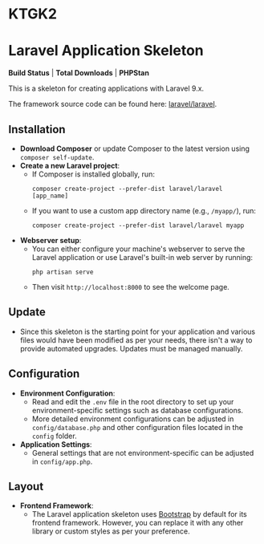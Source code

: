 # KTGK2
# Laravel Application Skeleton
**Build Status** | **Total Downloads** | **PHPStan**

This is a skeleton for creating applications with Laravel 9.x.

The framework source code can be found here: [laravel/laravel](https://github.com/laravel/laravel).

## Installation
- **Download Composer** or update Composer to the latest version using `composer self-update`.
- **Create a new Laravel project**:
  - If Composer is installed globally, run:
    ```
    composer create-project --prefer-dist laravel/laravel [app_name]
    ```
  - If you want to use a custom app directory name (e.g., `/myapp/`), run:
    ```
    composer create-project --prefer-dist laravel/laravel myapp
    ```
- **Webserver setup**:
  - You can either configure your machine's webserver to serve the Laravel application or use Laravel's built-in web server by running:
    ```
    php artisan serve
    ```
  - Then visit `http://localhost:8000` to see the welcome page.

## Update
- Since this skeleton is the starting point for your application and various files would have been modified as per your needs, there isn't a way to provide automated upgrades. Updates must be managed manually.

## Configuration
- **Environment Configuration**:
  - Read and edit the `.env` file in the root directory to set up your environment-specific settings such as database configurations.
  - More detailed environment configurations can be adjusted in `config/database.php` and other configuration files located in the `config` folder.
- **Application Settings**:
  - General settings that are not environment-specific can be adjusted in `config/app.php`.

## Layout
- **Frontend Framework**:
  - The Laravel application skeleton uses [Bootstrap](https://getbootstrap.com/) by default for its frontend framework. However, you can replace it with any other library or custom styles as per your preference.

